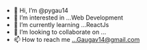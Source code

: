 - 👋 Hi, I’m @pygau14
- 👀 I’m interested in ...Web Development
- 🌱 I’m currently learning ...ReactJs
- 💞️ I’m looking to collaborate on ...
- 📫 How to reach me ...Gaugav14@gmail.com

<!---
pygau14/pygau14 is a ✨ special ✨ repository because its `README.md` (this file) appears on your GitHub profile.
You can click the Preview link to take a look at your changes.
--->
